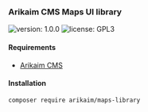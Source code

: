 ### Arikaim CMS Maps UI library 
![version: 1.0.0](https://img.shields.io/github/release/arikaim/maps-library.svg)
![license: GPL3](https://img.shields.io/badge/License-GPLv3-blue.svg)


#### Requirements 
  * [Arikaim CMS](https://github.com/arikaim/arikaim)
  

#### Installation

```sh
composer require arikaim/maps-library
```
